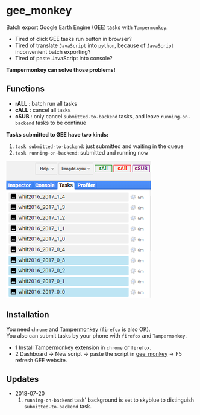 # gee_monkey

Batch export Google Earth Engine (GEE) tasks with `Tampermonkey`.

+ Tired of click GEE tasks run button in browser? 
+ Tired of translate `JavaScript` into `python`, because of `JavaScript` inconvenient batch exporting? 
+ Tired of paste JavaScript into console?  

__Tampermonkey can solve those problems!__

## Functions
- **rALL** : batch run all tasks
- **cALL** : cancel all tasks
- **cSUB** : only cancel `submitted-to-backend` tasks, and leave `running-on-backend` tasks to be continue

**Tasks submitted to GEE have two kinds:**   
1. `task submitted-to-backend`: just submitted and waiting in the queue  
2. `task running-on-backend`: submitted and running now

![](image/gee_monkey01.png)

## Installation

You need `chrome` and [Tampermonkey](https://chrome.google.com/webstore/detail/tampermonkey/dhdgffkkebhmkfjojejmpbldmpobfkfo) (`firefox` is also OK).  
You also can submit tasks by your phone with `firefox` and `Tampermonkey`.

+ 1 Install [Tampermonkey](https://chrome.google.com/webstore/detail/tampermonkey/dhdgffkkebhmkfjojejmpbldmpobfkfo) extension in `chrome` or `firefox`.
+ 2 Dashboard → New script → paste the script in [gee_monkey](https://github.com/kongdd/GEE_Tools/blob/master/gee_monkey.js) → F5 refresh GEE website.

## Updates  

* 2018-07-20   
  1. `running-on-backend` task' background is set to skyblue to distinguish `submitted-to-backend` task.
